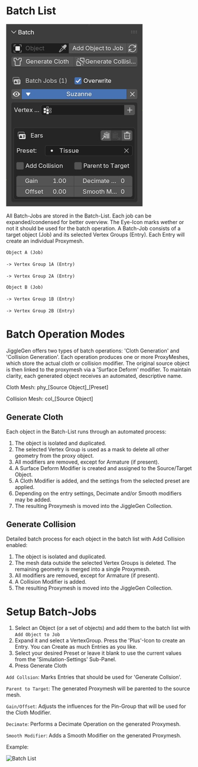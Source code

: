 
# Batch List

<img src="../img/batch_01.jpg" alt="Batch List"> 

All Batch-Jobs are stored in the Batch-List. Each job can be expanded/condensed for better overview. The Eye-Icon marks wether or not it should be used for the batch operation.
A Batch-Job consists of a target object (Job) and its selected Vertex Groups (Entry). Each Entry will create an individual Proxymesh. 

```
Object A (Job)

-> Vertex Group 1A (Entry)

-> Vertex Group 2A (Entry)
```


```
Object B (Job)

-> Vertex Group 1B (Entry)

-> Vertex Group 2B (Entry)
````

# Batch Operation Modes

JiggleGen offers two types of batch operations: 'Cloth Generation' and 'Collision Generation'. 
Each operation produces one or more ProxyMeshes, which store the actual cloth or collision modifier. 
The original source object is then linked to the proxymesh via a 'Surface Deform' modifier. To maintain clarity, each generated object receives an automated, descriptive name.

Cloth Mesh: phy_[Source Object]_[Preset]

Collision Mesh: col_[Source Object]


## Generate Cloth

Each object in the Batch-List runs through an automated process:

1. The object is isolated and duplicated.
2. The selected Vertex Group is used as a mask to delete all other geometry from the proxy object.
3. All modifiers are removed, except for Armature (if present).
4. A Surface Deform Modifier is created and assigned to the Source/Target Object.
5. A Cloth Modifier is added, and the settings from the selected preset are applied.
6. Depending on the entry settings, Decimate and/or Smooth modifiers may be added.
7. The resulting Proxymesh is moved into the JiggleGen Collection.

## Generate Collision

Detailed batch process for each object in the batch list with Add Collision enabled:

1. The object is isolated and duplicated.
2. The mesh data outside the selected Vertex Groups is deleted. The remaining geometry is merged into a single Proxymesh.
3. All modifiers are removed, except for Armature (if present).
4. A Collision Modifier is added.
5. The resulting Proxymesh is moved into the JiggleGen Collection.


# Setup Batch-Jobs

1. Select an Object (or a set of objects) and add them to the batch list with `Add Object to Job`
2. Expand it and select a VertexGroup. Press the 'Plus'-Icon to create an Entry. You can Create as much Entries as you like.
3. Select your desired Preset or leave it blank to use the current values from the 'Simulation-Settings' Sub-Panel.
4. Press Generate Cloth

`Add Collsion`: Marks Entries that should be used for 'Generate Collsion'.

`Parent to Target`: The generated Proxymesh will be parented to the source mesh.

`Gain/Offset`: Adjusts the influences for the Pin-Group that will be used for the Cloth Modifier.

`Decimate`: Performs a Decimate Operation on the generated Proxymesh.

`Smooth Modifier`: Adds a Smooth Modifier on the generated Proxymesh.


Example:

<img src="../img/batch_02.jpg" alt="Batch List"> 

